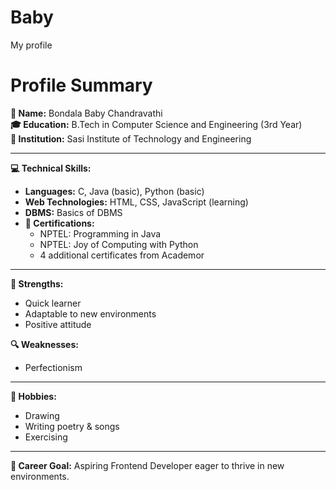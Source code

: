 # Baby
My profile
# Profile Summary

**👤 Name:** Bondala Baby Chandravathi  
**🎓 Education:** B.Tech in Computer Science and Engineering (3rd Year)  
**🏫 Institution:** Sasi Institute of Technology and Engineering  

---

**💻 Technical Skills:**
- **Languages:** C, Java (basic), Python (basic)
- **Web Technologies:** HTML, CSS, JavaScript (learning)
- **DBMS:** Basics of DBMS
- **📜 Certifications:** 
  - NPTEL: Programming in Java
  - NPTEL: Joy of Computing with Python
  - 4 additional certificates from Academor

---

**💪 Strengths:**
- Quick learner
- Adaptable to new environments
- Positive attitude

**🔍 Weaknesses:**
- Perfectionism

---

**🎨 Hobbies:**
- Drawing
- Writing poetry & songs
- Exercising

---

**🎯 Career Goal:**
Aspiring Frontend Developer eager to thrive in new environments.

